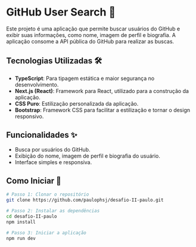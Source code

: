 # GitHub User Search 🚀

Este projeto é uma aplicação que permite buscar usuários do GitHub e exibir suas informações, como nome, imagem de perfil e biografia. A aplicação consome a API pública do GitHub para realizar as buscas.

## Tecnologias Utilizadas 🛠️

- **TypeScript**: Para tipagem estática e maior segurança no desenvolvimento.
- **Next.js (React)**: Framework para React, utilizado para a construção da aplicação.
- **CSS Puro**: Estilização personalizada da aplicação.
- **Bootstrap**: Framework CSS para facilitar a estilização e tornar o design responsivo.

## Funcionalidades ✨

- Busca por usuários do GitHub.
- Exibição do nome, imagem de perfil e biografia do usuário.
- Interface simples e responsiva.

## Como Iniciar 🏁

```bash
# Passo 1: Clonar o repositório
git clone https://github.com/paulophsj/desafio-II-paulo.git

# Passo 2: Instalar as dependências
cd desafio-II-paulo
npm install

# Passo 3: Iniciar a aplicação
npm run dev
